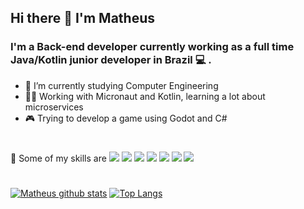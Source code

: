 ## Hi there 👋 I'm Matheus

### I'm a Back-end developer currently working as a full time Java/Kotlin junior developer in Brazil 💻 .

- 🌱 I’m currently studying Computer Engineering
- 👨‍💻 Working with Micronaut and Kotlin, learning a lot about microservices
- 🎮 Trying to develop a game using Godot and C#

#

🚀 Some of my skills are 
<img src="https://img.shields.io/badge/Javascript-%23F7DF1E.svg?&style=flat-square&logo=javascript&logoColor=black" />
<img src="https://img.shields.io/badge/C%23-%23239120.svg?&style=flat-square&logo=c%20sharp&logoColor=white" />
<img src="https://img.shields.io/badge/Java-%23007396.svg?&style=flat-square&logo=java&logoColor=white" />
<img src="https://img.shields.io/badge/React-%2361DAFB.svg?&style=flat-square&logo=react&logoColor=white" />
<img src="https://img.shields.io/badge/HTML-%23E34F26.svg?&style=flat-square&logo=html5&logoColor=white" />
<img src="https://img.shields.io/badge/CSS-%231572B6.svg?&style=flat-square&logo=css3&logoColor=white" />
<img src="https://img.shields.io/badge/NodeJS-%23339933.svg?&style=flat-square&logo=node-dot-js&logoColor=white" />

#

[![Matheus github stats](https://github-readme-stats-r4815ov66.vercel.app/api?username=PanzerBerg&theme=dark)](https://github.com/anuraghazra/github-readme-stats)
[![Top Langs](https://github-readme-stats-r4815ov66.vercel.app/api/top-langs/?username=PanzerBerg&theme=dark&hide=html&layout=compact)](https://github.com/anuraghazra/github-readme-stats)
